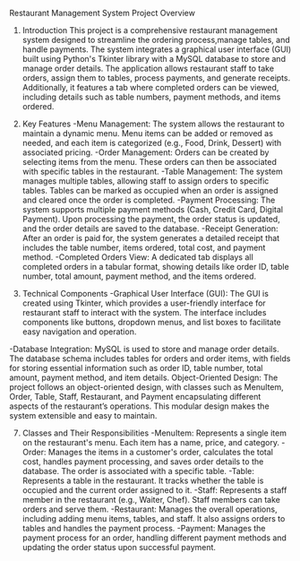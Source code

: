 Restaurant Management System Project Overview
1. Introduction
This project is a comprehensive restaurant management system designed to streamline the ordering process,manage tables, and handle payments.
The system integrates a graphical user interface (GUI) built using Python's Tkinter library with a MySQL database to store and manage order details.
The application allows restaurant staff to take orders, assign them to tables, process payments, and generate receipts.
Additionally, it features a tab where completed orders can be viewed, including details such as table numbers, payment methods, and items ordered.

3. Key Features
-Menu Management: The system allows the restaurant to maintain a dynamic menu.
Menu items can be added or removed as needed, and each item is categorized (e.g., Food, Drink, Dessert) with associated pricing.
-Order Management: Orders can be created by selecting items from the menu.
These orders can then be associated with specific tables in the restaurant.
-Table Management: The system manages multiple tables, allowing staff to assign orders to specific tables.
Tables can be marked as occupied when an order is assigned and cleared once the order is completed.
-Payment Processing: The system supports multiple payment methods (Cash, Credit Card, Digital Payment).
Upon processing the payment, the order status is updated, and the order details are saved to the database.
-Receipt Generation: After an order is paid for, the system generates a detailed receipt that includes the table number,
items ordered, total cost, and payment method.
-Completed Orders View: A dedicated tab displays all completed orders in a tabular format,
showing details like order ID, table number, total amount, payment method, and the items ordered.


5. Technical Components
-Graphical User Interface (GUI): The GUI is created using Tkinter,
which provides a user-friendly interface for restaurant staff to interact with the system.
The interface includes components like buttons, dropdown menus, and list boxes to facilitate easy navigation and operation.

-Database Integration: MySQL is used to store and manage order details.
The database schema includes tables for orders and order items,
with fields for storing essential information such as order ID, table number, total amount, payment method, and item details.
Object-Oriented Design: The project follows an object-oriented design, with classes such as MenuItem, Order, Table, Staff, Restaurant,
and Payment encapsulating different aspects of the restaurant’s operations. This modular design makes the system extensible and easy to maintain.

7. Classes and Their Responsibilities
-MenuItem: Represents a single item on the restaurant's menu. Each item has a name, price, and category.
-Order: Manages the items in a customer's order, calculates the total cost, handles payment processing,
and saves order details to the database. The order is associated with a specific table.
-Table: Represents a table in the restaurant. It tracks whether the table is occupied and the current order assigned to it.
-Staff: Represents a staff member in the restaurant (e.g., Waiter, Chef). Staff members can take orders and serve them.
-Restaurant: Manages the overall operations, including adding menu items, tables, and staff.
It also assigns orders to tables and handles the payment process.
-Payment: Manages the payment process for an order, handling different payment methods and updating the order status upon successful payment.
